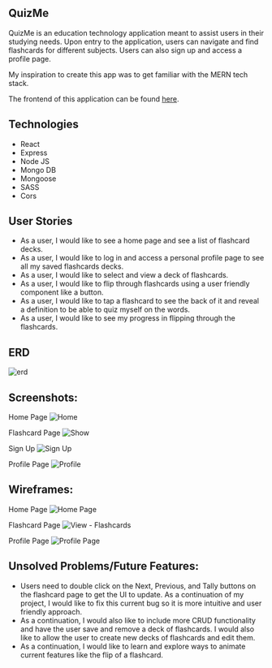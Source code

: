 ## QuizMe 

QuizMe is an education technology application meant to assist users in their studying needs. Upon entry to the application, users can navigate and find flashcards for different subjects. Users can also sign up and access a profile page.

My inspiration to create this app was to get familiar with the MERN tech stack.

The frontend of this application can be found [here](https://github.com/oyatziry/QuizMe-Client).

## Technologies 
- React
- Express
- Node JS
- Mongo DB
- Mongoose
- SASS
- Cors

## User Stories
- As a user, I would like to see a home page and see a list of flashcard decks.
- As a user, I would like to log in and access a personal profile page to see all my saved flashcards decks.
- As a user, I would like to select and view a deck of flashcards.
- As a user, I would like to flip through flashcards using a user friendly component like a button.
- As a user, I would like to tap a flashcard to see the back of it and reveal a definition to be able to quiz myself on the words.
- As a user, I would like to see my progress in flipping through the flashcards.

## ERD
![erd](https://user-images.githubusercontent.com/28818219/114468189-f48e3d80-9b9f-11eb-935e-ee40a69e14d8.png)

## Screenshots:
Home Page
![Home](https://user-images.githubusercontent.com/28818219/114467583-fe637100-9b9e-11eb-917c-277614bbd4a0.png)

Flashcard Page
![Show](https://user-images.githubusercontent.com/28818219/114467630-0d4a2380-9b9f-11eb-8638-18e4cc62a8e4.png)

Sign Up
![Sign Up](https://user-images.githubusercontent.com/28818219/114467684-2357e400-9b9f-11eb-86ed-e0bf896a053b.png)

Profile Page
![Profile](https://user-images.githubusercontent.com/28818219/114467715-2f43a600-9b9f-11eb-8cbb-7a1049fce3e2.png)

## Wireframes:
Home Page
![Home Page](https://user-images.githubusercontent.com/28818219/114466547-7af55000-9b9d-11eb-85a5-ea1a62f1aa4e.png)

Flashcard Page
![View - Flashcards](https://user-images.githubusercontent.com/28818219/114466581-88aad580-9b9d-11eb-8483-1b7778bc70be.png)

Profile Page
![Profile Page](https://user-images.githubusercontent.com/28818219/114466631-97918800-9b9d-11eb-84e5-189fbbda56c5.png)


## Unsolved Problems/Future Features:
- Users need to double click on the Next, Previous, and Tally buttons on the flashcard page to get the UI to update. As a continuation of my project, I would like to fix this current bug so it is more intuitive and user friendly approach.
- As a continuation, I would also like to include more CRUD functionality and have the user save and remove a deck of flashcards. I would also like to allow the user to create new decks of flashcards and edit them.
- As a continuation, I would like to learn and explore ways to animate current features like the flip of a flashcard.  
